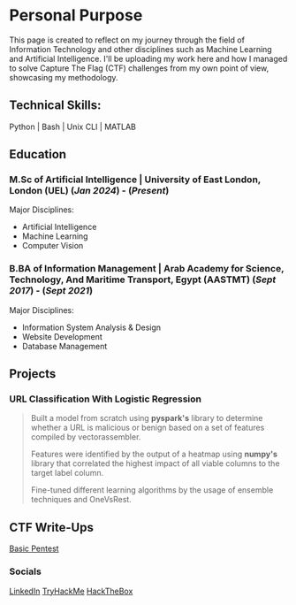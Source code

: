 # Personal Purpose
This page is created to reflect on my journey through the field of Information Technology and other disciplines such as Machine Learning and Artificial Intelligence.
I'll be uploading my work here and how I managed to solve Capture The Flag (CTF) challenges from my own point of view, showcasing my methodology.

## Technical Skills:
Python | Bash | Unix CLI | MATLAB

## Education
### M.Sc of Artificial Intelligence | University of East London, London (UEL) (_Jan 2024_) - (_Present_)
Major Disciplines:
-   Artificial Intelligence
-   Machine Learning
-   Computer Vision


### B.BA of Information Management | Arab Academy for Science, Technology, And Maritime Transport, Egypt (AASTMT) (_Sept 2017_) - (_Sept 2021_)
Major Disciplines:
-   Information System Analysis & Design
-   Website Development
-   Database Management

## Projects
### URL Classification With Logistic Regression
>Built a model from scratch using **pyspark's** library to determine whether a URL is malicious or benign based on a set of features compiled by vectorassembler.
>
>Features were identified by the output of a heatmap using **numpy's** library that correlated the highest impact of all viable columns to the target label column.
>
>Fine-tuned different learning algorithms by the usage of ensemble techniques and OneVsRest.

## CTF Write-Ups
[Basic Pentest](https://wckdnaz.medium.com/basic-pentesting-writeup-thm-4bb027c82a34)

### Socials
[LinkedIn](https://www.linkedin.com/in/omar-nassar-b87277222/)
[TryHackMe](https://tryhackme.com/p/WCKDNaz)
[HackTheBox](https://ctf.hackthebox.com/user/profile/431133)
